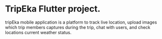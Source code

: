 # TripEka Flutter project.

tripEka mobile application is a platform to track live location, upload images which trip members captures during the trip, chat with users, and check locations current weather status.
